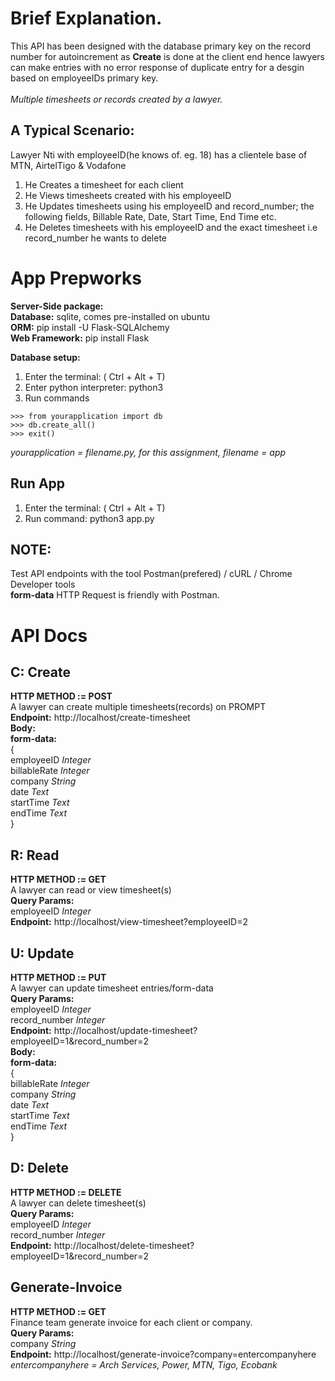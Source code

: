# Brief Explanation.

This API has been designed with the database primary key on the record number for autoincrement as **Create** is done at the client end 
hence lawyers can make entries with no error response of duplicate entry for a desgin based on employeeIDs primary key.<br><br>
*Multiple timesheets or records created by a lawyer.*
## A Typical Scenario:
Lawyer Nti with employeeID(he knows of. eg. 18) has a clientele base of MTN, AirtelTigo & Vodafone<br>
1. He Creates a timesheet for each client<br>
2. He Views timesheets created with his employeeID<br>
3. He Updates timesheets using his employeeID and record_number; the following fields, Billable Rate, Date, Start Time, End Time etc.<br>
4. He Deletes timesheets with his employeeID and the exact timesheet i.e record_number he wants to delete<br>
# App Prepworks <br>
**Server-Side package:**<br>
**Database:** sqlite, comes pre-installed on ubuntu<br>
**ORM:** pip install -U Flask-SQLAlchemy<br>
**Web Framework:** pip install Flask<br>

**Database setup:**<br>
1. Enter the terminal: ( Ctrl + Alt + T)
2. Enter python interpreter:  python3 
3. Run commands
```
>>> from yourapplication import db
>>> db.create_all()
>>> exit()
```
*yourapplication = filename.py, for this assignment, filename = app*

## Run App <br>
1. Enter the terminal: ( Ctrl + Alt + T)
2. Run command: python3 app.py

## NOTE:<br>
Test API endpoints with the tool Postman(prefered) / cURL / Chrome Developer tools <br>
**form-data** HTTP Request is friendly with Postman.

# API Docs

 ## C: Create<br>
 **HTTP METHOD := POST**<br>
 A lawyer can create multiple timesheets(records) on PROMPT<br>
 **Endpoint:**
 http://localhost/create-timesheet<br>
 **Body:**<br>
 **form-data:**<br>
 {<br>
 employeeID *Integer* <br>
 billableRate *Integer* <br>
 company *String* <br>
 date *Text* <br>
 startTime *Text* <br>
 endTime *Text* <br>
 }
 <br>


## R: Read <br>
**HTTP METHOD := GET** <br>
A lawyer can read or view timesheet(s) <br>
**Query Params:**<br>
employeeID *Integer*<br>
**Endpoint:**
http://localhost/view-timesheet?employeeID=2

## U: Update<br>
**HTTP METHOD := PUT** <br>
A lawyer can update timesheet entries/form-data <br>
**Query Params:**<br>
employeeID *Integer*<br>
record_number *Integer*<br>
**Endpoint:**
http://localhost/update-timesheet?employeeID=1&record_number=2<br>
**Body:**<br>
 **form-data:**<br>
 {<br>
 billableRate *Integer* <br>
 company *String* <br>
 date *Text* <br>
 startTime *Text* <br>
 endTime *Text* <br>
 }


## D: Delete <br>
**HTTP METHOD := DELETE** <br>
A lawyer can delete timesheet(s)<br>
**Query Params:**<br>
employeeID *Integer*<br>
record_number *Integer*<br>
**Endpoint:**
http://localhost/delete-timesheet?employeeID=1&record_number=2

## Generate-Invoice<br>
**HTTP METHOD := GET** <br>
Finance team generate invoice for each client or company.<br>
**Query Params:**<br>
company *String*<br>
**Endpoint:**
http://localhost/generate-invoice?company=entercompanyhere<br>
*entercompanyhere = Arch Services, Power, MTN, Tigo, Ecobank*




